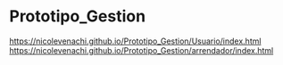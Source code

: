 # Prototipo_Gestion
https://nicolevenachi.github.io/Prototipo_Gestion/Usuario/index.html
https://nicolevenachi.github.io/Prototipo_Gestion/arrendador/index.html
